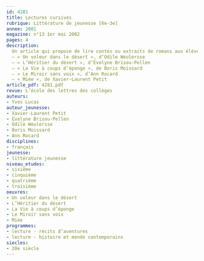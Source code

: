 ```yaml
---
id: 4281
title: Lectures cursives
rubrique: Littérature de jeunesse [6e-3e]
annee: 2001
magazine: n°13 1er mai 2002
pages: 4
description:
  Un article qui propose de lire contes ou extraits de romans aux élèves de collège.
  – « Un voleur dans le désert », d’Odile Weulersse
  – « L’Héritier du désert », d’Évelyne Brisou-Pellen
  – « La Vie à coups d’éponge », de Boris Moissard
  – « Le Miroir sans voix », d’Ann Rocard
  – « Miée », de Xavier-Laurent Petit
article_pdf: 4281.pdf
revue: L’école des lettres des collèges
auteurs:
- Yves Lucas
auteur_jeunesse:
- Xavier-Laurent Petit
- Évelyne Brisou-Pellen
- Odile Weulersse
- Boris Moissard
- Ann Rocard
disciplines:
- français
jeunesse:
- littérature jeunesse
niveau_etudes:
- sixième
- cinquième
- quatrième
- troisième
oeuvres:
- Un voleur dans le désert
- L’Héritier du désert
- La Vie à coups d’éponge
- Le Miroir sans voix
- Miée
programmes:
- lecture - récits d’aventures
- lecture - histoire et monde contemporains
siecles:
- 20e siècle
---
```

